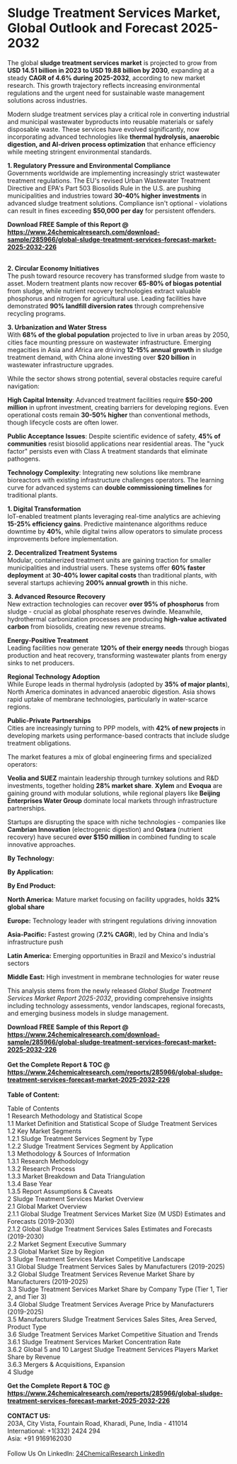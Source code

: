 <h1>Sludge Treatment Services Market, Global Outlook and Forecast 2025-2032</h1><p>The global <strong>sludge treatment services market</strong> is projected to grow from <strong>USD 14.51 billion in 2023 to USD 19.88 billion by 2030</strong>, expanding at a steady <strong>CAGR of 4.6% during 2025-2032</strong>, according to new market research. This growth trajectory reflects increasing environmental regulations and the urgent need for sustainable waste management solutions across industries.</p><p>Modern sludge treatment services play a critical role in converting industrial and municipal wastewater byproducts into reusable materials or safely disposable waste. These services have evolved significantly, now incorporating advanced technologies like <strong>thermal hydrolysis, anaerobic digestion, and AI-driven process optimization</strong> that enhance efficiency while meeting stringent environmental standards.</p><p><strong>1. Regulatory Pressure and Environmental Compliance</strong><br>
Governments worldwide are implementing increasingly strict wastewater treatment regulations. The EU's revised Urban Wastewater Treatment Directive and EPA's Part 503 Biosolids Rule in the U.S. are pushing municipalities and industries toward <strong>30-40% higher investments</strong> in advanced sludge treatment solutions. Compliance isn't optional - violations can result in fines exceeding <strong>$50,000 per day</strong> for persistent offenders.</p><div><b>Download FREE Sample of this Report @ 
            <a href="https://www.24chemicalresearch.com/download-sample/285966/global-sludge-treatment-services-forecast-market-2025-2032-226">
            https://www.24chemicalresearch.com/download-sample/285966/global-sludge-treatment-services-forecast-market-2025-2032-226</a></b></div><br><p><strong>2. Circular Economy Initiatives</strong><br>
The push toward resource recovery has transformed sludge from waste to asset. Modern treatment plants now recover <strong>65-80% of biogas potential</strong> from sludge, while nutrient recovery technologies extract valuable phosphorus and nitrogen for agricultural use. Leading facilities have demonstrated <strong>90% landfill diversion rates</strong> through comprehensive recycling programs.</p><p><strong>3. Urbanization and Water Stress</strong><br>
With <strong>68% of the global population</strong> projected to live in urban areas by 2050, cities face mounting pressure on wastewater infrastructure. Emerging megacities in Asia and Africa are driving <strong>12-15% annual growth</strong> in sludge treatment demand, with China alone investing over <strong>$20 billion</strong> in wastewater infrastructure upgrades.</p><p>While the sector shows strong potential, several obstacles require careful navigation:</p><p><strong>High Capital Intensity</strong>: Advanced treatment facilities require <strong>$50-200 million</strong> in upfront investment, creating barriers for developing regions. Even operational costs remain <strong>30-50% higher</strong> than conventional methods, though lifecycle costs are often lower.</p><p><strong>Public Acceptance Issues</strong>: Despite scientific evidence of safety, <strong>45% of communities</strong> resist biosolid applications near residential areas. The "yuck factor" persists even with Class A treatment standards that eliminate pathogens.</p><p><strong>Technology Complexity</strong>: Integrating new solutions like membrane bioreactors with existing infrastructure challenges operators. The learning curve for advanced systems can <strong>double commissioning timelines</strong> for traditional plants.</p><p><strong>1. Digital Transformation</strong><br>
IoT-enabled treatment plants leveraging real-time analytics are achieving <strong>15-25% efficiency gains</strong>. Predictive maintenance algorithms reduce downtime by <strong>40%</strong>, while digital twins allow operators to simulate process improvements before implementation.</p><p><strong>2. Decentralized Treatment Systems</strong><br>
Modular, containerized treatment units are gaining traction for smaller municipalities and industrial users. These systems offer <strong>60% faster deployment</strong> at <strong>30-40% lower capital costs</strong> than traditional plants, with several startups achieving <strong>200% annual growth</strong> in this niche.</p><p><strong>3. Advanced Resource Recovery</strong><br>
New extraction technologies can recover <strong>over 95% of phosphorus</strong> from sludge - crucial as global phosphate reserves dwindle. Meanwhile, hydrothermal carbonization processes are producing <strong>high-value activated carbon</strong> from biosolids, creating new revenue streams.</p><p><strong>Energy-Positive Treatment</strong><br>
	Leading facilities now generate <strong>120% of their energy needs</strong> through biogas production and heat recovery, transforming wastewater plants from energy sinks to net producers.</p><p><strong>Regional Technology Adoption</strong><br>
	While Europe leads in thermal hydrolysis (adopted by <strong>35% of major plants</strong>), North America dominates in advanced anaerobic digestion. Asia shows rapid uptake of membrane technologies, particularly in water-scarce regions.</p><p><strong>Public-Private Partnerships</strong><br>
	Cities are increasingly turning to PPP models, with <strong>42% of new projects</strong> in developing markets using performance-based contracts that include sludge treatment obligations.</p><p>The market features a mix of global engineering firms and specialized operators:</p><p><strong>Veolia and SUEZ</strong> maintain leadership through turnkey solutions and R&amp;D investments, together holding <strong>28% market share</strong>. <strong>Xylem</strong> and <strong>Evoqua</strong> are gaining ground with modular solutions, while regional players like <strong>Beijing Enterprises Water Group</strong> dominate local markets through infrastructure partnerships.</p><p>Startups are disrupting the space with niche technologies - companies like <strong>Cambrian Innovation</strong> (electrogenic digestion) and <strong>Ostara</strong> (nutrient recovery) have secured <strong>over $150 million</strong> in combined funding to scale innovative approaches.</p><p><strong>By Technology:</strong></p><p><strong>By Application:</strong></p><p><strong>By End Product:</strong></p><p><strong>North America:</strong> Mature market focusing on facility upgrades, holds <strong>32% global share</strong></p><p><strong>Europe:</strong> Technology leader with stringent regulations driving innovation</p><p><strong>Asia-Pacific:</strong> Fastest growing (<strong>7.2% CAGR</strong>), led by China and India's infrastructure push</p><p><strong>Latin America:</strong> Emerging opportunities in Brazil and Mexico's industrial sectors</p><p><strong>Middle East:</strong> High investment in membrane technologies for water reuse</p><p>This analysis stems from the newly released <em>Global Sludge Treatment Services Market Report 2025-2032</em>, providing comprehensive insights including technology assessments, vendor landscapes, regional forecasts, and emerging business models in sludge management.</p><div><b>Download FREE Sample of this Report @ 
            <a href="https://www.24chemicalresearch.com/download-sample/285966/global-sludge-treatment-services-forecast-market-2025-2032-226">
            https://www.24chemicalresearch.com/download-sample/285966/global-sludge-treatment-services-forecast-market-2025-2032-226</a></b></div><br><div><b>Get the Complete Report & TOC @ 
            <a href="https://www.24chemicalresearch.com/reports/285966/global-sludge-treatment-services-forecast-market-2025-2032-226">
            https://www.24chemicalresearch.com/reports/285966/global-sludge-treatment-services-forecast-market-2025-2032-226</a></b></div><br>
            <b>Table of Content:</b><p>Table of Contents<br />
1 Research Methodology and Statistical Scope<br />
1.1 Market Definition and Statistical Scope of Sludge Treatment Services<br />
1.2 Key Market Segments<br />
1.2.1 Sludge Treatment Services Segment by Type<br />
1.2.2 Sludge Treatment Services Segment by Application<br />
1.3 Methodology & Sources of Information<br />
1.3.1 Research Methodology<br />
1.3.2 Research Process<br />
1.3.3 Market Breakdown and Data Triangulation<br />
1.3.4 Base Year<br />
1.3.5 Report Assumptions & Caveats<br />
2 Sludge Treatment Services Market Overview<br />
2.1 Global Market Overview<br />
2.1.1 Global Sludge Treatment Services Market Size (M USD) Estimates and Forecasts (2019-2030)<br />
2.1.2 Global Sludge Treatment Services Sales Estimates and Forecasts (2019-2030)<br />
2.2 Market Segment Executive Summary<br />
2.3 Global Market Size by Region<br />
3 Sludge Treatment Services Market Competitive Landscape<br />
3.1 Global Sludge Treatment Services Sales by Manufacturers (2019-2025)<br />
3.2 Global Sludge Treatment Services Revenue Market Share by Manufacturers (2019-2025)<br />
3.3 Sludge Treatment Services Market Share by Company Type (Tier 1, Tier 2, and Tier 3)<br />
3.4 Global Sludge Treatment Services Average Price by Manufacturers (2019-2025)<br />
3.5 Manufacturers Sludge Treatment Services Sales Sites, Area Served, Product Type<br />
3.6 Sludge Treatment Services Market Competitive Situation and Trends<br />
3.6.1 Sludge Treatment Services Market Concentration Rate<br />
3.6.2 Global 5 and 10 Largest Sludge Treatment Services Players Market Share by Revenue<br />
3.6.3 Mergers & Acquisitions, Expansion<br />
4 Sludge </p><div><b>Get the Complete Report & TOC @ 
            <a href="https://www.24chemicalresearch.com/reports/285966/global-sludge-treatment-services-forecast-market-2025-2032-226">
            https://www.24chemicalresearch.com/reports/285966/global-sludge-treatment-services-forecast-market-2025-2032-226</a></b></div><br><b>CONTACT US:</b><br>
            203A, City Vista, Fountain Road, Kharadi, Pune, India - 411014<br>
            International: +1(332) 2424 294<br>
            Asia: +91 9169162030 <br><br>
            Follow Us On LinkedIn: <a href="https://www.linkedin.com/company/24chemicalresearch/">24ChemicalResearch LinkedIn</a>